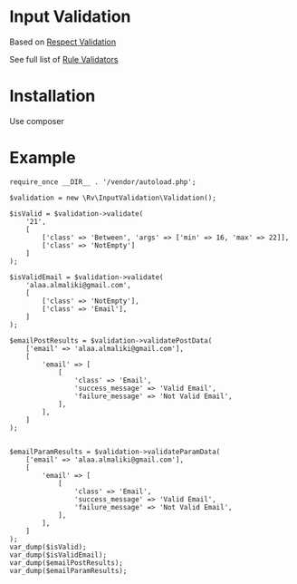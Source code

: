 # Input Validation 
 Based on [Respect Validation](https://github.com/Respect/Validation)
 
 See full list of [Rule Validators](http://respect.github.io/Validation/docs/validators.html)
 
# Installation
 Use composer

# Example
```
require_once __DIR__ . '/vendor/autoload.php';

$validation = new \Rv\InputValidation\Validation();

$isValid = $validation->validate(
    '21',
    [
        ['class' => 'Between', 'args' => ['min' => 16, 'max' => 22]],
        ['class' => 'NotEmpty']
    ]
);

$isValidEmail = $validation->validate(
    'alaa.almaliki@gmail.com',
    [
        ['class' => 'NotEmpty'],
        ['class' => 'Email'],
    ]
);

$emailPostResults = $validation->validatePostData(
    ['email' => 'alaa.almaliki@gmail.com'],
    [
        'email' => [
            [
                'class' => 'Email',
                'success_message' => 'Valid Email',
                'failure_message' => 'Not Valid Email',
            ],
        ],
    ]
);


$emailParamResults = $validation->validateParamData(
    ['email' => 'alaa.almaliki@gmail.com'],
    [
        'email' => [
            [
                'class' => 'Email',
                'success_message' => 'Valid Email',
                'failure_message' => 'Not Valid Email',
            ],
        ],
    ]
);
var_dump($isValid);
var_dump($isValidEmail);
var_dump($emailPostResults);
var_dump($emailParamResults);
```

